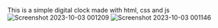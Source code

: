 This is a simple digital clock made with html, css and js 
![Screenshot 2023-10-03 001209](https://github.com/Vishal35679/Hacktoberfest-frontend/assets/104795331/44507b4d-dc33-40a5-8d94-25ce91da624d)
![Screenshot 2023-10-03 001146](https://github.com/Vishal35679/Hacktoberfest-frontend/assets/104795331/cb876867-cf9a-409f-8337-8c56fd63baba)
